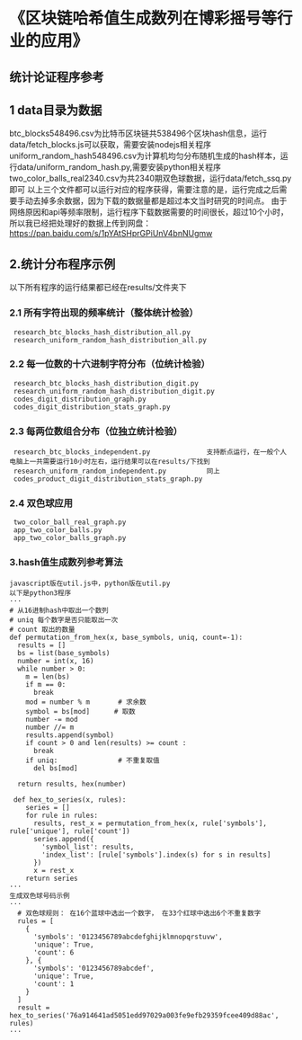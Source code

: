 # 《区块链哈希值生成数列在博彩摇号等行业的应用》
## 统计论证程序参考

## 1 data目录为数据
btc_blocks548496.csv为比特币区块链共538496个区块hash信息，运行data/fetch_blocks.js可以获取，需要安装nodejs相关程序
uniform_random_hash548496.csv为计算机均匀分布随机生成的hash样本，运行data/uniform_random_hash.py,需要安装python相关程序
two_color_balls_real2340.csv为共2340期双色球数据，运行data/fetch_ssq.py即可
以上三个文件都可以运行对应的程序获得，需要注意的是，运行完成之后需要手动去掉多余数据，因为下载的数据量都是超过本文当时研究的时间点。
由于网络原因和api等频率限制，运行程序下载数据需要的时间很长，超过10个小时，所以我已经把处理好的数据上传到网盘：
https://pan.baidu.com/s/1pYAtSHprGPiUnV4bnNUgmw

## 2.统计分布程序示例
以下所有程序的运行结果都已经在results/文件夹下
### 2.1 所有字符出现的频率统计（整体统计检验）
     research_btc_blocks_hash_distribution_all.py
     research_uniform_random_hash_distribution_all.py
     
### 2.2 每一位数的十六进制字符分布（位统计检验）
     research_btc_blocks_hash_distribution_digit.py
     research_uniform_random_hash_distribution_digit.py
     codes_digit_distribution_graph.py
     codes_digit_distribution_stats_graph.py
     
### 2.3	每两位数组合分布（位独立统计检验）
     research_btc_blocks_independent.py              支持断点运行，在一般个人电脑上一共需要运行10小时左右，运行结果可以在results/下找到
     research_uniform_random_independent.py          同上
     codes_product_digit_distribution_stats_graph.py 
     
### 2.4 双色球应用
     two_color_ball_real_graph.py
     app_two_color_balls.py
     app_two_color_balls_graph.py
     
### 3.hash值生成数列参考算法
    javascript版在util.js中，python版在util.py
    以下是python3程序
    ···
    # 从16进制hash中取出一个数列
    # uniq 每个数字是否只能取出一次
    # count 取出的数量
    def permutation_from_hex(x, base_symbols, uniq, count=-1):
      results = []
      bs = list(base_symbols)
      number = int(x, 16)
      while number > 0:
        m = len(bs)
        if m == 0:
          break
        mod = number % m       # 求余数
        symbol = bs[mod]      # 取数
        number -= mod
        number //= m
        results.append(symbol)
        if count > 0 and len(results) >= count :
          break
        if uniq:               # 不重复取值
          del bs[mod]

      return results, hex(number)
     
     def hex_to_series(x, rules):
        series = []
        for rule in rules:
          results, rest_x = permutation_from_hex(x, rule['symbols'], rule['unique'], rule['count'])
          series.append({
            'symbol_list': results,
            'index_list': [rule['symbols'].index(s) for s in results]
          })
          x = rest_x
        return series
    ···
    生成双色球号码示例
    ···
      # 双色球规则： 在16个蓝球中选出一个数字， 在33个红球中选出6个不重复数字
      rules = [
        {  
          'symbols': '0123456789abcdefghijklmnopqrstuvw',
          'unique': True,
          'count': 6
        }, {
          'symbols': '0123456789abcdef',
          'unique': True,
          'count': 1
        }
      ]
      result = hex_to_series('76a914641ad5051edd97029a003fe9efb29359fcee409d88ac', rules)
    ···
